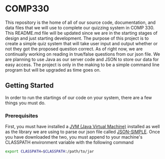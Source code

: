 # COMP330
This repository is the home of all of our source code, documentation, and data files that we will use to complete our quizzing system
in COMP 330. This README.md file will be updated since we are in the starting stages of design and just starting development. The
purpose of this project is to create a simple quiz system that will take user input and output whether or not they got the proposed
question correct. As of right now, we are continually working on reading in true/false questions from our json file. We are planning to use Java as our server code and JSON to store our data for easy access. The project is only in the making to be a simple command line program but will be upgraded as time goes on.
## Getting Started
In order to run the startings of our code on your system, there are a few things you must do.
### Prerequisites
First, you must have installed a [JVM (Java Virtual Machine)](https://www.java.com/en/) installed as well as the library we are using to parse our json file called [JSON-SIMPLE](http://www.java2s.com/Code/Jar/j/Downloadjsonsimple11jar.htm). Once you have downloaded the two, you must append to your machine's CLASSPATH environment variable with the following command

```bash
export CLASSPATH=$CLASSPATH:/path/to/jar
```

